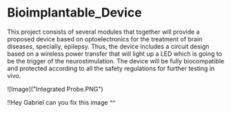# Bioimplantable_Device

This project consists of several modules that together will provide a proposed device based on optoelectronics for the treatment of brain diseases, specially, epilepsy. Thus, the device includes a circuit design based on a wireless power transfer that will light up a LED which is going to be the trigger of the neurostimulation. The device will be fully biocompatible and protected according to all the safety regulations for further testing in vivo.

![Image]("Integrated Probe.PNG")

!!Hey Gabriel can you fix this image ^^






